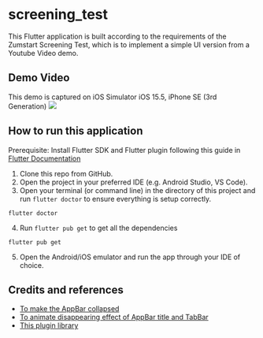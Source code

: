# screening_test

This Flutter application is built according to the requirements of the Zumstart Screening Test, which is to implement a simple UI version from a Youtube Video demo.

## Demo Video
This demo is captured on iOS Simulator iOS 15.5, iPhone SE (3rd Generation)
![](https://github.com/danh1215/FlutterScreeningTest/blob/master/readme_gif/demo.gif)

## How to run this application

Prerequisite: Install Flutter SDK and Flutter plugin following this guide in [Flutter Documentation](https://docs.flutter.dev/get-started/install)

1. Clone this repo from GitHub.
2. Open the project in your preferred IDE (e.g. Android Studio, VS Code).
3. Open your terminal (or command line) in the directory of this project and run `flutter doctor` to ensure everything is setup correctly.
```
flutter doctor
```
4. Run `flutter pub get` to get all the dependencies
```
flutter pub get
```
5. Open the Android/iOS emulator and run the app through your IDE of choice.

## Credits and references

- [To make the AppBar collapsed](https://youtu.be/s_3ak-4u43E)
- [To animate disappearing effect of AppBar title and TabBar](https://stackoverflow.com/a/61709995)
- [This plugin library](https://pub.dev/packages/vertical_scrollable_tabview)

